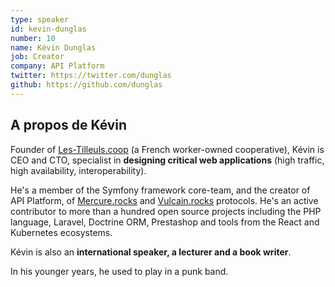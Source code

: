 ```yaml
---
type: speaker
id: kevin-dunglas
number: 10
name: Kévin Dunglas
job: Creator
company: API Platform
twitter: https://twitter.com/dunglas
github: https://github.com/dunglas
---
```


## A propos de Kévin

Founder of [Les-Tilleuls.coop](https://les-tilleuls.coop/en) (a French worker-owned cooperative), Kévin is CEO and CTO, specialist in **designing critical web applications** (high traffic, high availability, interoperability).

He's a member of the Symfony framework core-team, and the creator of API Platform, of [Mercure.rocks](https://mercure.rocks/) and [Vulcain.rocks](https://github.com/dunglas/vulcain) protocols. He's an active contributor to more than a hundred open source projects including the PHP language, Laravel, Doctrine ORM, Prestashop and tools from the React and Kubernetes ecosystems.

Kévin is also an **international speaker, a lecturer and a book writer**.

In his younger years, he used to play in a punk band.
